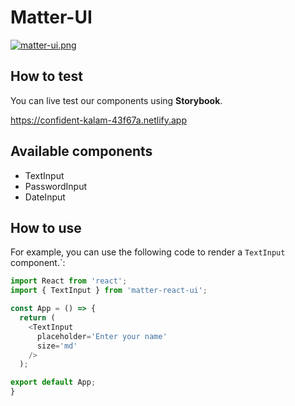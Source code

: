 # Matter-UI

[![matter-ui.png](https://i.postimg.cc/SRS02PFg/matter-ui.png)](https://postimg.cc/62mbFYQZ)

## How to test

You can live test our components using **Storybook**.

https://confident-kalam-43f67a.netlify.app

## Available components

- TextInput
- PasswordInput
- DateInput

## How to use

For example, you can use the following code to render a `TextInput` component.`:

```javascript
import React from 'react';
import { TextInput } from 'matter-react-ui';

const App = () => {
  return (
    <TextInput
      placeholder='Enter your name'
      size='md'
    />
  );

export default App;
}
```

